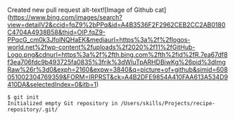 # 
Created new pull request 
alt-text![Image of Github cat] (https://www.bing.com/images/search?view=detailV2&ccid=fqZ9%2bPPq&id=A4B3536F2F2962CEB2CC2AB0180C4704A4938B58&thid=OIP.fqZ9-PPqcG_cm0k3JfoINQHaEK&mediaurl=https%3a%2f%2flogos-world.net%2fwp-content%2fuploads%2f2020%2f11%2fGitHub-Logo.png&cdnurl=https%3a%2f%2fth.bing.com%2fth%2fid%2fR.7ea67df8f3ea706fdc9b493725fa0835%3frik%3dWIuTpARHDBiwKg%26pid%3dImgRaw%26r%3d0&exph=2160&expw=3840&q=picture+of+github&simid=608051002304769359&FORM=IRPRST&ck=A4B2DFE9854A410FAA613A534D9410DA&selectedIndex=0&itb=1)
```
$ git init
Initialized empty Git repository in /Users/skills/Projects/recipe-repository/.git/
```
